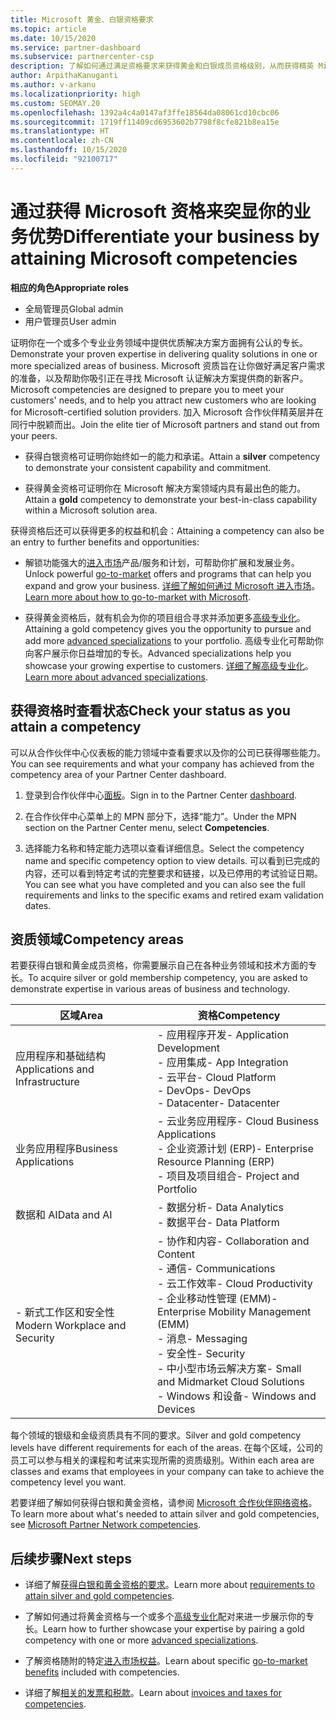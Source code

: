 ```yaml
---
title: Microsoft 黄金、白银资格要求
ms.topic: article
ms.date: 10/15/2020
ms.service: partner-dashboard
ms.subservice: partnercenter-csp
description: 了解如何通过满足资格要求来获得黄金和白银成员资格级别，从而获得精英 Microsoft 合作伙伴状态并吸引新客户。
author: ArpithaKanuganti
ms.author: v-arkanu
ms.localizationpriority: high
ms.custom: SEOMAY.20
ms.openlocfilehash: 1392a4c4a0147af3ffe18564da08061cd10cbc06
ms.sourcegitcommit: 1719ff11409cd6953602b7798f8cfe821b8ea15e
ms.translationtype: HT
ms.contentlocale: zh-CN
ms.lasthandoff: 10/15/2020
ms.locfileid: "92100717"
---
```

# <a name="differentiate-your-business-by-attaining-microsoft-competencies"></a><span data-ttu-id="164c9-103">通过获得 Microsoft 资格来突显你的业务优势</span><span class="sxs-lookup"><span data-stu-id="164c9-103">Differentiate your business by attaining Microsoft competencies</span></span>

<span data-ttu-id="164c9-104">**相应的角色**</span><span class="sxs-lookup"><span data-stu-id="164c9-104">**Appropriate roles**</span></span>
- <span data-ttu-id="164c9-105">全局管理员</span><span class="sxs-lookup"><span data-stu-id="164c9-105">Global admin</span></span>
- <span data-ttu-id="164c9-106">用户管理员</span><span class="sxs-lookup"><span data-stu-id="164c9-106">User admin</span></span>

<span data-ttu-id="164c9-107">证明你在一个或多个专业业务领域中提供优质解决方案方面拥有公认的专长。</span><span class="sxs-lookup"><span data-stu-id="164c9-107">Demonstrate your proven expertise in delivering quality solutions in one or more specialized areas of business.</span></span> <span data-ttu-id="164c9-108">Microsoft 资质旨在让你做好满足客户需求的准备，以及帮助你吸引正在寻找 Microsoft 认证解决方案提供商的新客户。</span><span class="sxs-lookup"><span data-stu-id="164c9-108">Microsoft competencies are designed to prepare you to meet your customers' needs, and to help you attract new customers who are looking for Microsoft-certified solution providers.</span></span> <span data-ttu-id="164c9-109">加入 Microsoft 合作伙伴精英层并在同行中脱颖而出。</span><span class="sxs-lookup"><span data-stu-id="164c9-109">Join the elite tier of Microsoft partners and stand out from your peers.</span></span>

- <span data-ttu-id="164c9-110">获得白银资格可证明你始终如一的能力和承诺。</span><span class="sxs-lookup"><span data-stu-id="164c9-110">Attain a **silver** competency to demonstrate your consistent capability and commitment.</span></span>

- <span data-ttu-id="164c9-111">获得黄金资格可证明你在 Microsoft 解决方案领域内具有最出色的能力。</span><span class="sxs-lookup"><span data-stu-id="164c9-111">Attain a **gold** competency to demonstrate your best-in-class capability within a Microsoft solution area.</span></span>

<span data-ttu-id="164c9-112">获得资格后还可以获得更多的权益和机会：</span><span class="sxs-lookup"><span data-stu-id="164c9-112">Attaining a competency can also be an entry to further benefits and opportunities:</span></span>

- <span data-ttu-id="164c9-113">解锁功能强大的[进入市场](mpn-learn-about-go-to-market-benefits.md)产品/服务和计划，可帮助你扩展和发展业务。</span><span class="sxs-lookup"><span data-stu-id="164c9-113">Unlock powerful [go-to-market](mpn-learn-about-go-to-market-benefits.md) offers and programs that can help you expand and grow your business.</span></span> <span data-ttu-id="164c9-114">[详细了解如何通过 Microsoft 进入市场](https://partner.microsoft.com/solutions/go-to-market)。</span><span class="sxs-lookup"><span data-stu-id="164c9-114">[Learn more about how to go-to-market with Microsoft](https://partner.microsoft.com/solutions/go-to-market).</span></span>

- <span data-ttu-id="164c9-115">获得黄金资格后，就有机会为你的项目组合寻求并添加更多[高级专业化](advanced-specializations.md)。</span><span class="sxs-lookup"><span data-stu-id="164c9-115">Attaining a gold competency gives you the opportunity to pursue and add more [advanced specializations](advanced-specializations.md) to your portfolio.</span></span> <span data-ttu-id="164c9-116">高级专业化可帮助你向客户展示你日益增加的专长。</span><span class="sxs-lookup"><span data-stu-id="164c9-116">Advanced specializations help you showcase your growing expertise to customers.</span></span> <span data-ttu-id="164c9-117">[详细了解高级专业化](https://partner.microsoft.com/membership/advanced-specialization)。</span><span class="sxs-lookup"><span data-stu-id="164c9-117">[Learn more about advanced specializations](https://partner.microsoft.com/membership/advanced-specialization).</span></span>

## <a name="check-your-status-as-you-attain-a-competency"></a><span data-ttu-id="164c9-118">获得资格时查看状态</span><span class="sxs-lookup"><span data-stu-id="164c9-118">Check your status as you attain a competency</span></span>

<span data-ttu-id="164c9-119">可以从合作伙伴中心仪表板的能力领域中查看要求以及你的公司已获得哪些能力。</span><span class="sxs-lookup"><span data-stu-id="164c9-119">You can see requirements and what your company has achieved from the competency area of your Partner Center dashboard.</span></span>

1. <span data-ttu-id="164c9-120">登录到合作伙伴中心[面板](https://partner.microsoft.com/dashboard/home)。</span><span class="sxs-lookup"><span data-stu-id="164c9-120">Sign in to the Partner Center [dashboard](https://partner.microsoft.com/dashboard/home).</span></span>

2. <span data-ttu-id="164c9-121">在合作伙伴中心菜单上的 MPN 部分下，选择“能力”。</span><span class="sxs-lookup"><span data-stu-id="164c9-121">Under the MPN section on the Partner Center menu, select **Competencies**.</span></span>

3. <span data-ttu-id="164c9-122">选择能力名称和特定能力选项以查看详细信息。</span><span class="sxs-lookup"><span data-stu-id="164c9-122">Select the competency name and specific competency option to view details.</span></span> <span data-ttu-id="164c9-123">可以看到已完成的内容，还可以看到特定考试的完整要求和链接，以及已停用的考试验证日期。</span><span class="sxs-lookup"><span data-stu-id="164c9-123">You can see what you have completed and you can also see the full requirements and links to the specific exams and retired exam validation dates.</span></span>

## <a name="competency-areas"></a><span data-ttu-id="164c9-124">资质领域</span><span class="sxs-lookup"><span data-stu-id="164c9-124">Competency areas</span></span>

<span data-ttu-id="164c9-125">若要获得白银和黄金成员资格，你需要展示自己在各种业务领域和技术方面的专长。</span><span class="sxs-lookup"><span data-stu-id="164c9-125">To acquire silver or gold membership competency, you are asked to demonstrate expertise in various areas of business and technology.</span></span>

|<span data-ttu-id="164c9-126">**区域**</span><span class="sxs-lookup"><span data-stu-id="164c9-126">**Area**</span></span>            |<span data-ttu-id="164c9-127">**资格**</span><span class="sxs-lookup"><span data-stu-id="164c9-127">**Competency**</span></span>                    |
|--------------------|--------------------------------|
|<span data-ttu-id="164c9-128">应用程序和基础结构</span><span class="sxs-lookup"><span data-stu-id="164c9-128">Applications and Infrastructure</span></span>| <span data-ttu-id="164c9-129">- 应用程序开发</span><span class="sxs-lookup"><span data-stu-id="164c9-129">- Application Development</span></span><br/> <span data-ttu-id="164c9-130">- 应用集成</span><span class="sxs-lookup"><span data-stu-id="164c9-130">- App Integration</span></span><br/> <span data-ttu-id="164c9-131">- 云平台</span><span class="sxs-lookup"><span data-stu-id="164c9-131">- Cloud Platform</span></span><br/> <span data-ttu-id="164c9-132">- DevOps</span><span class="sxs-lookup"><span data-stu-id="164c9-132">- DevOps</span></span><br/> <span data-ttu-id="164c9-133">- Datacenter</span><span class="sxs-lookup"><span data-stu-id="164c9-133">- Datacenter</span></span> |
|<span data-ttu-id="164c9-134">业务应用程序</span><span class="sxs-lookup"><span data-stu-id="164c9-134">Business Applications</span></span> | <span data-ttu-id="164c9-135">- 云业务应用程序</span><span class="sxs-lookup"><span data-stu-id="164c9-135">- Cloud Business Applications</span></span></br> <span data-ttu-id="164c9-136">- 企业资源计划 (ERP)</span><span class="sxs-lookup"><span data-stu-id="164c9-136">- Enterprise Resource Planning (ERP)</span></span></br> <span data-ttu-id="164c9-137">- 项目及项目组合</span><span class="sxs-lookup"><span data-stu-id="164c9-137">- Project and Portfolio</span></span> |
|<span data-ttu-id="164c9-138">数据和 AI</span><span class="sxs-lookup"><span data-stu-id="164c9-138">Data and AI</span></span>| <span data-ttu-id="164c9-139">- 数据分析</span><span class="sxs-lookup"><span data-stu-id="164c9-139">- Data Analytics</span></span><br/> <span data-ttu-id="164c9-140">- 数据平台</span><span class="sxs-lookup"><span data-stu-id="164c9-140">- Data Platform</span></span> |
|<span data-ttu-id="164c9-141">\- 新式工作区和安全性</span><span class="sxs-lookup"><span data-stu-id="164c9-141">Modern Workplace and Security</span></span> | <span data-ttu-id="164c9-142">- 协作和内容</span><span class="sxs-lookup"><span data-stu-id="164c9-142">- Collaboration and Content</span></span><br/> <span data-ttu-id="164c9-143">- 通信</span><span class="sxs-lookup"><span data-stu-id="164c9-143">- Communications</span></span><br/> <span data-ttu-id="164c9-144">- 云工作效率</span><span class="sxs-lookup"><span data-stu-id="164c9-144">- Cloud Productivity</span></span><br/> <span data-ttu-id="164c9-145">- 企业移动性管理 (EMM)</span><span class="sxs-lookup"><span data-stu-id="164c9-145">- Enterprise Mobility Management (EMM)</span></span><br/> <span data-ttu-id="164c9-146">- 消息</span><span class="sxs-lookup"><span data-stu-id="164c9-146">- Messaging</span></span><br/> <span data-ttu-id="164c9-147">- 安全性</span><span class="sxs-lookup"><span data-stu-id="164c9-147">- Security</span></span><br/> <span data-ttu-id="164c9-148">- 中小型市场云解决方案</span><span class="sxs-lookup"><span data-stu-id="164c9-148">- Small and Midmarket Cloud Solutions</span></span><br/> <span data-ttu-id="164c9-149">- Windows 和设备</span><span class="sxs-lookup"><span data-stu-id="164c9-149">- Windows and Devices</span></span> |

<span data-ttu-id="164c9-150">每个领域的银级和金级资质具有不同的要求。</span><span class="sxs-lookup"><span data-stu-id="164c9-150">Silver and gold competency levels have different requirements for each of the areas.</span></span> <span data-ttu-id="164c9-151">在每个区域，公司的员工可以参与相关的课程和考试来实现所需的资质级别。</span><span class="sxs-lookup"><span data-stu-id="164c9-151">Within each area are classes and exams that employees in your company can take to achieve the competency level you want.</span></span> 

<span data-ttu-id="164c9-152">若要详细了解如何获得白银和黄金资格，请参阅 [Microsoft 合作伙伴网络资格](https://partner.microsoft.com/membership/competencies)。</span><span class="sxs-lookup"><span data-stu-id="164c9-152">To learn more about what's needed to attain silver and gold competencies, see [Microsoft Partner Network competencies](https://partner.microsoft.com/membership/competencies).</span></span>

## <a name="next-steps"></a><span data-ttu-id="164c9-153">后续步骤</span><span class="sxs-lookup"><span data-stu-id="164c9-153">Next steps</span></span>

- <span data-ttu-id="164c9-154">详细了解[获得白银和黄金资格的要求](https://partner.microsoft.com/membership/competencies)。</span><span class="sxs-lookup"><span data-stu-id="164c9-154">Learn more about [requirements to attain silver and gold competencies](https://partner.microsoft.com/membership/competencies).</span></span>

- <span data-ttu-id="164c9-155">了解如何通过将黄金资格与一个或多个[高级专业化](advanced-specializations.md)配对来进一步展示你的专长。</span><span class="sxs-lookup"><span data-stu-id="164c9-155">Learn how to further showcase your expertise by pairing a gold competency with one or more [advanced specializations](advanced-specializations.md).</span></span>

- <span data-ttu-id="164c9-156">了解资格随附的特定[进入市场权益](mpn-learn-about-go-to-market-benefits.md)。</span><span class="sxs-lookup"><span data-stu-id="164c9-156">Learn about specific [go-to-market benefits](mpn-learn-about-go-to-market-benefits.md) included with competencies.</span></span>

- <span data-ttu-id="164c9-157">详细了解[相关的发票和税款](mpn-view-print-maps-invoice.md)。</span><span class="sxs-lookup"><span data-stu-id="164c9-157">Learn about [invoices and taxes for competencies](mpn-view-print-maps-invoice.md).</span></span>
